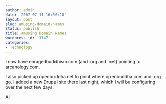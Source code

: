 ```yaml
---
author: admin
date: '2007-07-11 16:06:18'
layout: post
slug: amusing-domain-names
status: publish
title: Amusing Domain Names
wordpress_id: '1747'
categories:
- Technology
---
```

I now have enragedbuddhism.com (and .org and .net) pointing to arcanology.com.

I also picked up openbuddha.net to point where openbuddha.com and .org go. I added a new Drupal site there last night, which I will be configuring over the next few days.

Al
